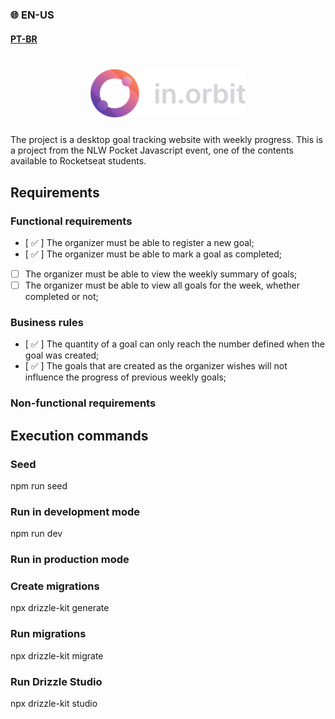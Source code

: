 ### 🌐 EN-US
#### [PT-BR](https://github.com/ArthurFakhouri/NLW-Pocket/blob/main/server/README.md)

<h1 align="center">
    <img alt="NLW Pocket logo" title="#NLW-Pocket-logo" src="../.github/logo.svg" width="250px" />
</h1>

The project is a desktop goal tracking website with weekly progress. This is a project from the NLW Pocket Javascript event, one of the contents available to Rocketseat students.

## Requirements

### Functional requirements

- [ ✅ ] The organizer must be able to register a new goal;
- [ ✅ ] The organizer must be able to mark a goal as completed;
- [  ] The organizer must be able to view the weekly summary of goals;
- [  ] The organizer must be able to view all goals for the week, whether completed or not;

### Business rules

- [ ✅ ] The quantity of a goal can only reach the number defined when the goal was created;
- [ ✅ ] The goals that are created as the organizer wishes will not influence the progress of previous weekly goals;

### Non-functional requirements

## Execution commands

### Seed
npm run seed

### Run in development mode
npm run dev

### Run in production mode

### Create migrations
npx drizzle-kit generate

### Run migrations
npx drizzle-kit migrate

### Run Drizzle Studio
npx drizzle-kit studio

